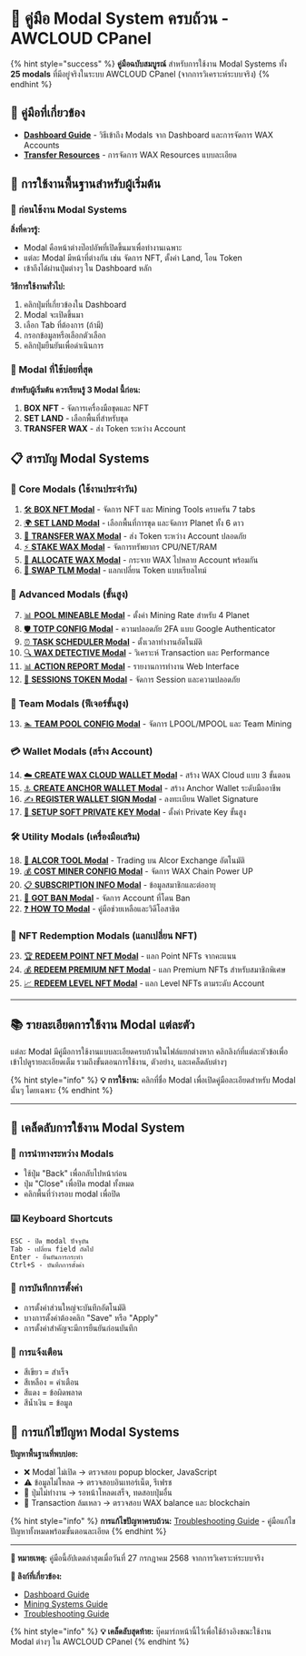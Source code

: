 # 🎯 คู่มือ Modal System ครบถ้วน - AWCLOUD CPanel

{% hint style="success" %}
**คู่มือฉบับสมบูรณ์** สำหรับการใช้งาน Modal Systems ทั้ง **25 modals** ที่มีอยู่จริงในระบบ AWCLOUD CPanel (จากการวิเคราะห์ระบบจริง)
{% endhint %}

## 🔗 คู่มือที่เกี่ยวข้อง

- **[Dashboard Guide](dashboard-guide.md)** - วิธีเข้าถึง Modals จาก Dashboard และการจัดการ WAX Accounts
- **[Transfer Resources](transfer-resources.md)** - การจัดการ WAX Resources แบบละเอียด

## 🔰 การใช้งานพื้นฐานสำหรับผู้เริ่มต้น

### 📖 ก่อนใช้งาน Modal Systems

**สิ่งที่ควรรู้:**
- Modal คือหน้าต่างป๊อปอัพที่เปิดขึ้นมาเพื่อทำงานเฉพาะ
- แต่ละ Modal มีหน้าที่ต่างกัน เช่น จัดการ NFT, ตั้งค่า Land, โอน Token
- เข้าถึงได้ผ่านปุ่มต่างๆ ใน Dashboard หลัก

**วิธีการใช้งานทั่วไป:**
1. คลิกปุ่มที่เกี่ยวข้องใน Dashboard
2. Modal จะเปิดขึ้นมา
3. เลือก Tab ที่ต้องการ (ถ้ามี)
4. กรอกข้อมูลหรือเลือกตัวเลือก
5. คลิกปุ่มยืนยันเพื่อดำเนินการ

### 🎯 Modal ที่ใช้บ่อยที่สุด

**สำหรับผู้เริ่มต้น ควรเรียนรู้ 3 Modal นี้ก่อน:**
1. **BOX NFT** - จัดการเครื่องมือขุดและ NFT
2. **SET LAND** - เลือกพื้นที่สำหรับขุด  
3. **TRANSFER WAX** - ส่ง Token ระหว่าง Account

## 📋 สารบัญ Modal Systems

### 🎯 **Core Modals** (ใช้งานประจำวัน)
1. [🛠️ **BOX NFT Modal**](box-nft-modal) - จัดการ NFT และ Mining Tools ครบครัน 7 tabs
2. [🌍 **SET LAND Modal**](set-land-modal) - เลือกพื้นที่การขุด และจัดการ Planet ทั้ง 6 ดาว
3. [💸 **TRANSFER WAX Modal**](transfer-wax-modal) - ส่ง Token ระหว่าง Account ปลอดภัย
4. [⚡ **STAKE WAX Modal**](stake-wax-modal) - จัดการทรัพยากร CPU/NET/RAM
5. [🔄 **ALLOCATE WAX Modal**](allocate-wax-modal) - กระจาย WAX ไปหลาย Account พร้อมกัน
6. [🔄 **SWAP TLM Modal**](swap-tlm-modal) - แลกเปลี่ยน Token แบบเรียลไทม์

### 🔧 **Advanced Modals** (ขั้นสูง)
7. [📊 **POOL MINEABLE Modal**](pool-mineable-modal) - ตั้งค่า Mining Rate สำหรับ 4 Planet
8. [🛡️ **TOTP CONFIG Modal**](totp-config-modal) - ความปลอดภัย 2FA แบบ Google Authenticator
9. [⏰ **TASK SCHEDULER Modal**](task-scheduler-modal) - ตั้งเวลาทำงานอัตโนมัติ
10. [🔍 **WAX DETECTIVE Modal**](wax-detective-modal) - วิเคราะห์ Transaction และ Performance
11. [📊 **ACTION REPORT Modal**](action-report-modal) - รายงานการทำงาน Web Interface
12. [🔐 **SESSIONS TOKEN Modal**](sessions-token-modal) - จัดการ Session และความปลอดภัย

### 👥 **Team Modals** (ฟีเจอร์ขั้นสูง)
13. [🏊 **TEAM POOL CONFIG Modal**](team-pool-config-modal) - จัดการ LPOOL/MPOOL และ Team Mining

### 💳 **Wallet Modals** (สร้าง Account)
14. [☁️ **CREATE WAX CLOUD WALLET Modal**](create-wax-cloud-wallet-modal) - สร้าง WAX Cloud แบบ 3 ขั้นตอน
15. [⚓ **CREATE ANCHOR WALLET Modal**](create-anchor-wallet-modal) - สร้าง Anchor Wallet ระดับมืออาชีพ
16. [✍️ **REGISTER WALLET SIGN Modal**](register-wallet-sign-modal) - ลงทะเบียน Wallet Signature
17. [🔑 **SETUP SOFT PRIVATE KEY Modal**](setup-soft-private-key-modal) - ตั้งค่า Private Key ขั้นสูง

### 🛠️ **Utility Modals** (เครื่องมือเสริม)
18. [🔄 **ALCOR TOOL Modal**](alcor-tool-modal) - Trading บน Alcor Exchange อัตโนมัติ
19. [💰 **COST MINER CONFIG Modal**](cost-miner-config-modal) - จัดการ WAX Chain Power UP
20. [📋 **SUBSCRIPTION INFO Modal**](subscription-info-modal) - ข้อมูลสมาชิกและต่ออายุ
21. [🚫 **GOT BAN Modal**](got-ban-modal) - จัดการ Account ที่โดน Ban
22. [❓ **HOW TO Modal**](how-to-modal) - คู่มือช่วยเหลือและวิดีโอสาธิต

### 💎 **NFT Redemption Modals** (แลกเปลี่ยน NFT)
23. [🏆 **REDEEM POINT NFT Modal**](redeem-point-nft-modal) - แลก Point NFTs จากคะแนน
24. [💰 **REDEEM PREMIUM NFT Modal**](redeem-premium-nft-modal) - แลก Premium NFTs สำหรับสมาชิกพิเศษ
25. [📈 **REDEEM LEVEL NFT Modal**](redeem-level-nft-modal) - แลก Level NFTs ตามระดับ Account

---

## 📚 **รายละเอียดการใช้งาน Modal แต่ละตัว**

แต่ละ Modal มีคู่มือการใช้งานแบบละเอียดครบถ้วนในไฟล์แยกต่างหาก คลิกลิงก์ที่แต่ละหัวข้อเพื่อเข้าไปดูรายละเอียดเต็ม รวมถึงขั้นตอนการใช้งาน, ตัวอย่าง, และเคล็ดลับต่างๆ

{% hint style="info" %}
**💡 การใช้งาน:** คลิกที่ชื่อ Modal เพื่อเปิดคู่มือละเอียดสำหรับ Modal นั้นๆ โดยเฉพาะ
{% endhint %}

---

## 🎯 **เคล็ดลับการใช้งาน Modal System**

### 🔄 **การนำทางระหว่าง Modals**
- ใช้ปุ่ม "Back" เพื่อกลับไปหน้าก่อน
- ปุ่ม "Close" เพื่อปิด modal ทั้งหมด
- คลิกพื้นที่ว่างรอบ modal เพื่อปิด

### ⌨️ **Keyboard Shortcuts**
```
ESC - ปิด modal ปัจจุบัน
Tab - เปลี่ยน field ถัดไป
Enter - ยืนยันการกระทำ
Ctrl+S - บันทึกการตั้งค่า
```

### 💾 **การบันทึกการตั้งค่า**
- การตั้งค่าส่วนใหญ่จะบันทึกอัตโนมัติ
- บางการตั้งค่าต้องคลิก "Save" หรือ "Apply"
- การตั้งค่าสำคัญจะมีการยืนยันก่อนบันทึก

### 🔔 **การแจ้งเตือน**
- สีเขียว = สำเร็จ
- สีเหลือง = คำเตือน  
- สีแดง = ข้อผิดพลาด
- สีน้ำเงิน = ข้อมูล


## 🚨 **การแก้ไขปัญหา Modal Systems**

**ปัญหาพื้นฐานที่พบบ่อย:**
- ❌ Modal ไม่เปิด → ตรวจสอบ popup blocker, JavaScript
- ⚠️ ข้อมูลไม่โหลด → ตรวจสอบอินเทอร์เน็ต, รีเฟรช
- 🔧 ปุ่มไม่ทำงาน → รอหน้าโหลดเสร็จ, ทดสอบปุ่มอื่น
- 🔄 Transaction ล้มเหลว → ตรวจสอบ WAX balance และ blockchain

{% hint style="info" %}
**การแก้ไขปัญหาครบถ้วน:** [Troubleshooting Guide](../troubleshooting/common-issues.md) - คู่มือแก้ไขปัญหาทั้งหมดพร้อมขั้นตอนละเอียด
{% endhint %}

---

**📝 หมายเหตุ:** คู่มือนี้อัปเดตล่าสุดเมื่อวันที่ 27 กรกฎาคม 2568 จากการวิเคราะห์ระบบจริง

**🔗 ลิงก์ที่เกี่ยวข้อง:**
- [Dashboard Guide](dashboard-guide.md)
- [Mining Systems Guide](mining-systems-guide.md)  
- [Troubleshooting Guide](../troubleshooting/common-issues.md)

{% hint style="info" %}
**💡 เคล็ดลับสุดท้าย:** บุ๊คมาร์กหน้านี้ไว้เพื่อใช้อ้างอิงขณะใช้งาน Modal ต่างๆ ใน AWCLOUD CPanel
{% endhint %}
